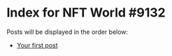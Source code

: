 # Index for NFT World #9132
Posts will be displayed in the order below:

- [Your first post](./001-first.md)

